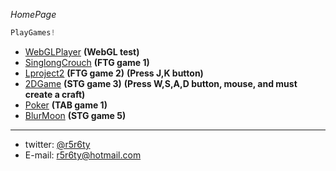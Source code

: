 *HomePage*
```javascript
PlayGames!
```
* [WebGLPlayer](WebGLPlayer/WebGLPlayer/main.html) **(WebGL test)**
* [SinglongCrouch](SinglongCrouch/SinglongCrouch/SinglongCrouch/main.html) **(FTG game 1)**
* [Lproject2](SinglongCrouch/SinglongCrouch/Lproject2/main.html) **(FTG game 2)** **(Press J,K button)**
* [2DGame](SinglongCrouch/SinglongCrouch/2DGame/main.html) **(STG game 3)** **(Press W,S,A,D button, mouse, and must create a craft)**
* [Poker](SinglongCrouch/SinglongCrouch/Poker/main.html) **(TAB game 1)**
* [BlurMoon](SinglongCrouch/SinglongCrouch/BlurMoon/main.html) **(STG game 5)**

---

* twitter: [@r5r6ty](http://twitter.com/r5r6ty)
* E-mail: [r5r6ty@hotmail.com](mailto:r5r6ty@hotmail.com)
